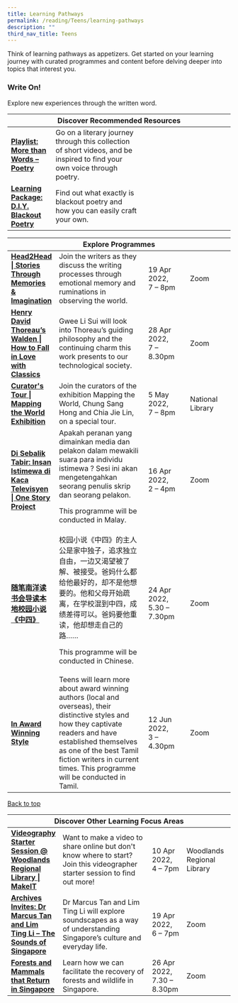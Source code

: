 ```yaml
---
title: Learning Pathways
permalink: /reading/Teens/learning-pathways
description: ""
third_nav_title: Teens
---
```

<style type="text/css">
/* Links */
.content a { color: #322987; }
.content a:focus,
.content a:hover { color: #28216c; }

/* Button Outline */
.bp-button { padding-left: 1.5rem; padding-right: 1.5rem; }
.bp-button.is-primary-outline { border: 1px solid #322987; color: #322987; background-color: transparent; text-decoration: none; }
.bp-button.is-primary-outline:focus,
.bp-button.is-primary-outline:hover { border: 1px solid #322987; color: #cff2e8; background-color: #322987; text-decoration: none; }

/* Responsive Iframe */
.responsive-iframe { position: absolute; top: 0; left: 0; bottom: 0; right: 0; width: 100%; height: 100%; }
.responsive-iframe-container { position: relative; overflow: hidden; width: 100%; }
.responsive-iframe-container.ratio-16by9 { padding-top: 56.25%; }
.responsive-iframe-container.ratio-4by3 { padding-top: 75%; }
.responsive-iframe-container.ratio-3by2 { padding-top: 66.66%; }
.responsive-iframe-container.ratio-1by1 { padding-top: 100%; }
</style>
Think of learning pathways as appetizers. Get started on your learning journey with curated programmes and content before delving deeper into topics that interest you.

<h3><b> Write On!</b></h3>
Explore new experiences through the written word. 

<div class="horizontal-scroll margin--bottom--lg">
  <table class="generic-table">
    <thead>
      <tr>
        <th colspan="4" class="is-uppercase has-weight-normal ">Discover Recommended Resources</th>
      </tr>
    </thead>
    <tbody>
			<tr>
        <td style="width: 20%;"><a href="/reading/teens/content" target="_blank"><b>Playlist: More than Words – Poetry </b></a></td>
        <td style="width: 40%;"> Go on a literary journey through this collection of short videos, and be inspired to find your own voice through poetry.	 </td>
        <td style="width: 20%;"> </td>
        <td style="width: 20%;"> </td>
      </tr>
      <tr>
        <td><a href="/reading/teens/content"><b>Learning Package: D.I.Y. Blackout Poetry</b></a></td>
        <td> Find out what exactly is blackout poetry and how you can easily craft your own. </td>
        <td style="width: 20%;"> </td>
        <td style="width: 20%;"> </td>
      </tr>
		</tbody>
  </table>
</div>

<div class="horizontal-scroll margin--bottom--lg">
  <table class="generic-table">
    <thead>
      <tr>
        <th colspan="4" class="is-uppercase has-weight-normal ">Explore Programmes</th>
      </tr>
    </thead>
    <tbody>
      <tr>
        <td style="width: 20%;"><a href="https://www.eventbrite.sg/e/head2head-stories-through-memories-imagination-registration-207899812937?aff=ebdsoporgprofile " target="_blank"><b> Head2Head | Stories Through Memories & Imagination</b></a></td>
        <td style="width: 40%;"> 
	Join the writers as they discuss the writing processes through emotional memory and ruminations in observing the world.</td>
        <td>19 Apr 2022, <br> 7 – 8pm</td>
        <td>Zoom</td>
      </tr>

<tr>
<td style="width: 20%;"><a href=" https://www.eventbrite.sg/e/henry-david-thoreaus-walden-how-to-fall-in-love-with-classics-registration-207873534337?aff=ebdsoporgprofile" target="_blank"><b>Henry David Thoreau’s Walden | How to Fall in Love with Classics </b></a></td>
        <td style="width: 40%;">Gwee Li Sui will look into Thoreau’s guiding philosophy and the continuing charm this work presents to our technological society.</td>
      <td>28 Apr 2022, <br>7 – 8.30pm</td>
        <td>Zoom</td>
			</tr>

<tr>
<td style="width: 20%;"><a href="https://www.eventbrite.sg/e/curators-tour-mapping-the-world-exhibition-tickets-225987252957?aff=ebdsoporgprofile" target="_blank"><b>Curator's Tour | Mapping the World Exhibition</b></a></td>
        <td style="width: 40%;">Join the curators of the exhibition Mapping the World, Chung Sang Hong and Chia Jie Lin, on a special tour. </td>
        <td>5 May 2022, <br>7 – 8pm</td>
        <td>National Library</td>
			</tr>
			 <tr>
        <td style="width: 20%;"><a href="https://www.eventbrite.sg/e/di-sebalik-tabir-insan-istimewa-di-kaca-televisyen-one-story-project-registration-292248080877?aff=ebdsoporgprofile" target="_blank"><b> Di Sebalik Tabir: Insan Istimewa di Kaca Televisyen | One Story Project</b></a></td>
        <td style="width: 40%;"> Apakah peranan yang dimainkan media dan pelakon dalam mewakili suara para individu istimewa ? Sesi ini akan mengetengahkan seorang penulis skrip dan seorang pelakon.

This programme will be conducted in Malay.
</td>
        <td>16 Apr 2022, <br> 2 – 4pm</td>
        <td>Zoom</td>
      </tr>
			 <tr>
        <td style="width: 20%;"><a href="https://go.gov.sg/sgwritings " target="_blank"><b> 随笔南洋读书会导读本地校园小说《中四》</b></a></td>
        <td style="width: 40%;">校园小说《中四》的主人公是家中独子，追求独立自由，一边又渴望被了解、被接受。爸妈什么都给他最好的，却不是他想要的。他和父母开始疏离，在学校混到中四，成绩差得可以。爸妈要他重读，他却想走自己的路……
				 
This programme will be conducted in Chinese.
				 </td>
        <td>24 Apr 2022, <br> 5.30 – 7.30pm</td>
				 <td>Zoom</td>
			</tr>

<tr>
<td style="width: 20%;"><a href=" https://www.eventbrite.com/e/in-award-winning-style-with-sivanantham-neelakandan-tickets-219127043887?aff=odcleoeventsincollection&keep_tld=1" target="_blank"><b>In Award Winning Style </b></a></td>
        <td style="width: 40%;">Teens will learn more about award winning authors (local and overseas), their distinctive styles and how they captivate readers and have established themselves as one of the best Tamil fiction writers in current times. This programme will be conducted in Tamil.
	</td>
      <td>12 Jun 2022, <br>3 – 4.30pm</td>
        <td>Zoom</td> 
			</tr>
    </tbody>
</div>

<div class="horizontal-scroll margin--bottom--lg">
  <table class="generic-table">
    <thead>
      <tr>
        <th colspan="4" class="is-uppercase has-weight-normal ">Discover Other Learning Focus Areas</th>
      </tr>
    </thead>
		
<tbody>
      <tr>
      <td style="width: 20%;"><a href="https://www.eventbrite.sg/e/videography-starter-session-woodlands-regional-library-makeit-registration-272474557737?aff=ebdsoporgprofile" target="_blank"><b> Videography Starter Session @ Woodlands Regional Library | MakeIT</b></a></td>
        <td style="width: 40%;"> Want to make a video to share online but don't know where to start? Join this videographer starter session to find out more!</td>
				 <td> 10 Apr 2022,<br>4 – 7pm</td>
        <td> Woodlands Regional Library</td>
<tr>
<td style="width: 20%;"><a href=" https://www.eventbrite.sg/e/archives-invites-dr-marcus-tan-and-lim-ting-li-the-sounds-of-singapore-tickets-292312874677?aff=ebdsoporgprofile" target="_blank"><b> Archives Invites: Dr Marcus Tan and Lim Ting Li – The Sounds of Singapore</b></a></td>
        <td style="width: 40%;">Dr Marcus Tan and Lim Ting Li will explore soundscapes as a way of understanding Singapore’s culture and everyday life.</td>
        <td> 19 Apr 2022,<br>6 – 7pm</td>
        <td> Zoom</td>
      </tr>

<tr>
<td style="width: 20%;"><a href=" https://www.eventbrite.sg/e/forests-and-mammals-that-return-in-singapore-tickets-289017006647?aff=ebdsoporgprofile" target="_blank"><b> Forests and Mammals that Return in Singapore</b></a></td>
        <td style="width: 40%;"> Learn how we can facilitate the recovery of forests and wildlife in Singapore.</td>
        <td> 26 Apr 2022,<br>7.30 – 8.30pm</td>
        <td> Zoom</td>
      </tr>
</tbody>

<p class="has-text-right margin--top--xl"><a href="#main-content">Back to top</a></p>